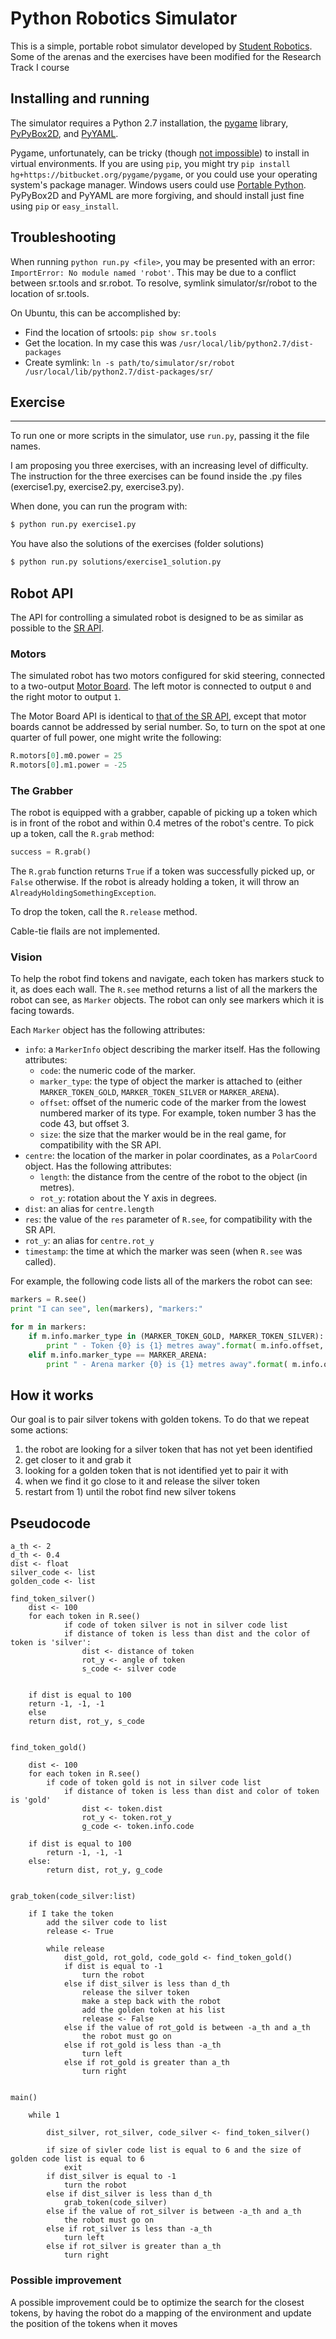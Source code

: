Python Robotics Simulator
================================

This is a simple, portable robot simulator developed by [Student Robotics](https://studentrobotics.org).
Some of the arenas and the exercises have been modified for the Research Track I course

Installing and running
----------------------

The simulator requires a Python 2.7 installation, the [pygame](http://pygame.org/) library, [PyPyBox2D](https://pypi.python.org/pypi/pypybox2d/2.1-r331), and [PyYAML](https://pypi.python.org/pypi/PyYAML/).

Pygame, unfortunately, can be tricky (though [not impossible](http://askubuntu.com/q/312767)) to install in virtual environments. If you are using `pip`, you might try `pip install hg+https://bitbucket.org/pygame/pygame`, or you could use your operating system's package manager. Windows users could use [Portable Python](http://portablepython.com/). PyPyBox2D and PyYAML are more forgiving, and should install just fine using `pip` or `easy_install`.

## Troubleshooting

When running `python run.py <file>`, you may be presented with an error: `ImportError: No module named 'robot'`. This may be due to a conflict between sr.tools and sr.robot. To resolve, symlink simulator/sr/robot to the location of sr.tools.

On Ubuntu, this can be accomplished by:
* Find the location of srtools: `pip show sr.tools`
* Get the location. In my case this was `/usr/local/lib/python2.7/dist-packages`
* Create symlink: `ln -s path/to/simulator/sr/robot /usr/local/lib/python2.7/dist-packages/sr/`

## Exercise
-----------------------------

To run one or more scripts in the simulator, use `run.py`, passing it the file names. 

I am proposing you three exercises, with an increasing level of difficulty.
The instruction for the three exercises can be found inside the .py files (exercise1.py, exercise2.py, exercise3.py).

When done, you can run the program with:

```bash
$ python run.py exercise1.py
```

You have also the solutions of the exercises (folder solutions)

```bash
$ python run.py solutions/exercise1_solution.py
```

Robot API
---------

The API for controlling a simulated robot is designed to be as similar as possible to the [SR API][sr-api].

### Motors ###

The simulated robot has two motors configured for skid steering, connected to a two-output [Motor Board](https://studentrobotics.org/docs/kit/motor_board). The left motor is connected to output `0` and the right motor to output `1`.

The Motor Board API is identical to [that of the SR API](https://studentrobotics.org/docs/programming/sr/motors/), except that motor boards cannot be addressed by serial number. So, to turn on the spot at one quarter of full power, one might write the following:

```python
R.motors[0].m0.power = 25
R.motors[0].m1.power = -25
```

### The Grabber ###

The robot is equipped with a grabber, capable of picking up a token which is in front of the robot and within 0.4 metres of the robot's centre. To pick up a token, call the `R.grab` method:

```python
success = R.grab()
```

The `R.grab` function returns `True` if a token was successfully picked up, or `False` otherwise. If the robot is already holding a token, it will throw an `AlreadyHoldingSomethingException`.

To drop the token, call the `R.release` method.

Cable-tie flails are not implemented.

### Vision ###

To help the robot find tokens and navigate, each token has markers stuck to it, as does each wall. The `R.see` method returns a list of all the markers the robot can see, as `Marker` objects. The robot can only see markers which it is facing towards.

Each `Marker` object has the following attributes:

* `info`: a `MarkerInfo` object describing the marker itself. Has the following attributes:
  * `code`: the numeric code of the marker.
  * `marker_type`: the type of object the marker is attached to (either `MARKER_TOKEN_GOLD`, `MARKER_TOKEN_SILVER` or `MARKER_ARENA`).
  * `offset`: offset of the numeric code of the marker from the lowest numbered marker of its type. For example, token number 3 has the code 43, but offset 3.
  * `size`: the size that the marker would be in the real game, for compatibility with the SR API.
* `centre`: the location of the marker in polar coordinates, as a `PolarCoord` object. Has the following attributes:
  * `length`: the distance from the centre of the robot to the object (in metres).
  * `rot_y`: rotation about the Y axis in degrees.
* `dist`: an alias for `centre.length`
* `res`: the value of the `res` parameter of `R.see`, for compatibility with the SR API.
* `rot_y`: an alias for `centre.rot_y`
* `timestamp`: the time at which the marker was seen (when `R.see` was called).

For example, the following code lists all of the markers the robot can see:

```python
markers = R.see()
print "I can see", len(markers), "markers:"

for m in markers:
    if m.info.marker_type in (MARKER_TOKEN_GOLD, MARKER_TOKEN_SILVER):
        print " - Token {0} is {1} metres away".format( m.info.offset, m.dist )
    elif m.info.marker_type == MARKER_ARENA:
        print " - Arena marker {0} is {1} metres away".format( m.info.offset, m.dist )
```

[sr-api]: https://studentrobotics.org/docs/programming/sr/

How it works
------------
Our goal is to pair silver tokens with golden tokens. To do that we repeat some actions:
1) the robot are looking for a silver token that has not yet been identified
2) get closer to it and grab it
3) looking for a golden token that is not identified yet to pair it with
4) when we find it go close to it and release the silver token
5) restart from 1) until the robot find new silver tokens


Pseudocode
----------
	a_th <- 2
	d_th <- 0.4
	dist <- float
	silver_code <- list
	golden_code <- list

	find_token_silver()
		dist <- 100
		for each token in R.see()
	    		if code of token silver is not in silver code list
				if distance of token is less than dist and the color of token is 'silver':
					dist <- distance of token
					rot_y <- angle of token
					s_code <- silver code
			
			
	    if dist is equal to 100
		return -1, -1, -1
	    else
	   	return dist, rot_y, s_code
	   	
	   	
	find_token_gold()
	
		dist <- 100
		for each token in R.see()
			if code of token gold is not in silver code list
				if distance of token is less than dist and color of token is 'gold'
					dist <- token.dist
					rot_y <- token.rot_y
					g_code <- token.info.code
			
		if dist is equal to 100
			return -1, -1, -1
		else:
		   	return dist, rot_y, g_code
	   	
	   	
	grab_token(code_silver:list)
	
		if I take the token
			add the silver code to list
			release <- True
			
			while release
				dist_gold, rot_gold, code_gold <- find_token_gold()
				if dist is equal to -1
					turn the robot
				else if dist_silver is less than d_th
					release the silver token
					make a step back with the robot
					add the golden token at his list
					release <- False
				else if the value of rot_gold is between -a_th and a_th
					the robot must go on
				else if rot_gold is less than -a_th
					turn left
				else if rot_gold is greater than a_th
					turn right
			
			
	main()
		
		while 1
		
			dist_silver, rot_silver, code_silver <- find_token_silver()
			
			if size of sivler code list is equal to 6 and the size of golden code list is equal to 6
				exit
			if dist_silver is equal to -1
				turn the robot
			else if dist_silver is less than d_th
				grab_token(code_silver)
			else if the value of rot_silver is between -a_th and a_th
				the robot must go on	
			else if rot_silver is less than -a_th
				turn left
			else if rot_silver is greater than a_th
				turn right
			
### Possible improvement ###
A possible improvement could be to optimize the search for the closest tokens, by having the robot do a mapping of the environment and update the position of the tokens when it moves
